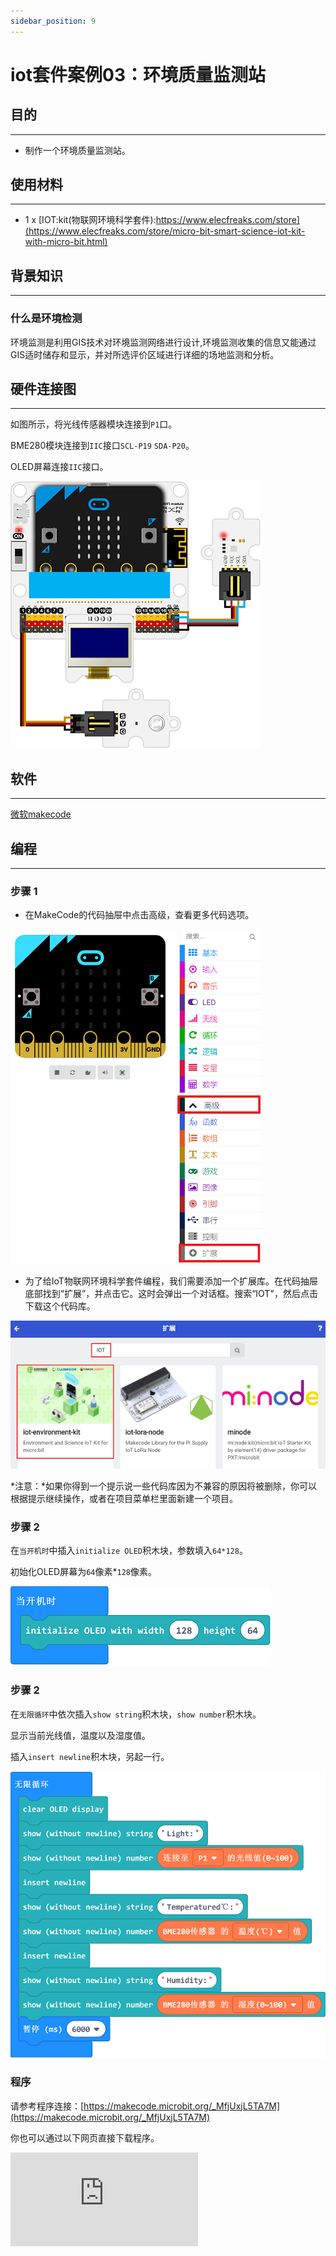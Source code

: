 ```yaml
---
sidebar_position: 9
---
```



# iot套件案例03：环境质量监测站

## 目的
---

- 制作一个环境质量监测站。

## 使用材料
---
- 1 x [IOT:kit(物联网环境科学套件):https://www.elecfreaks.com/store](https://www.elecfreaks.com/store/micro-bit-smart-science-iot-kit-with-micro-bit.html)

## 背景知识
---
### 什么是环境检测

环境监测是利用GIS技术对环境监测网络进行设计,环境监测收集的信息又能通过GIS适时储存和显示，并对所选评价区域进行详细的场地监测和分析。

## 硬件连接图
---

如图所示，将光线传感器模块连接到`P1`口。

BME280模块连接到`IIC`接口`SCL-P19` `SDA-P20`。

OLED屏幕连接`IIC`接口。

![](./images/case_03_01.png)

## 软件
---

[微软makecode](https://makecode.microbit.org/#)

## 编程
---

### 步骤 1
- 在MakeCode的代码抽屉中点击高级，查看更多代码选项。

![](./images/iot_bit_11.png)

- 为了给IoT物联网环境科学套件编程，我们需要添加一个扩展库。在代码抽屉底部找到“扩展”，并点击它。这时会弹出一个对话框。搜索“IOT"，然后点击下载这个代码库。

![](./images/iot_bit_12.png)

*注意：*如果你得到一个提示说一些代码库因为不兼容的原因将被删除，你可以根据提示继续操作，或者在项目菜单栏里面新建一个项目。

### 步骤 2

在`当开机时`中插入`initialize OLED`积木块，参数填入`64*128`。

初始化OLED屏幕为`64`像素*`128`像素。

![](./images/case_03_02.png)

### 步骤 2

在`无限循环`中依次插入`show string`积木块，`show number`积木块。

显示当前光线值，温度以及湿度值。

插入`insert newline`积木块，另起一行。

![](./images/case_03_03.png)

### 程序

请参考程序连接：[https://makecode.microbit.org/_MfjUxjL5TA7M](https://makecode.microbit.org/_MfjUxjL5TA7M)

你也可以通过以下网页直接下载程序。

<div
    style={{
        position: 'relative',
        paddingBottom: '60%',
        overflow: 'hidden',
    }}
>
    <iframe
        src="https://makecode.microbit.org/_MfjUxjL5TA7M"
        frameborder="0"
        sandbox="allow-popups allow-forms allow-scripts allow-same-origin"
        style={{
            position: 'absolute',
            width: '100%',
            height: '100%',
        }}
    />
</div>
### 现象
---

每分钟显示当前环境的光线值、温度值、湿度值。

## 思考
---

如何统计一天内的数据。

## 常见问题
---

## 相关阅读
---
